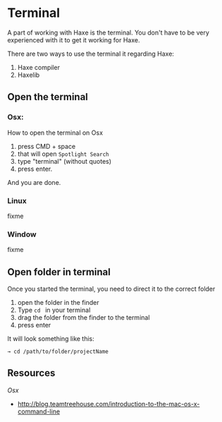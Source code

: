 # Terminal

A part of working with Haxe is the terminal.
You don't have to be very experienced with it to get it working for Haxe.

There are two ways to use the terminal it regarding Haxe:

1. Haxe compiler
2. Haxelib

## Open the terminal

### Osx:
How to open the terminal on Osx

1. press CMD + space
2. that will open `Spotlight Search`
3. type "terminal" (without quotes)
4. press enter.

And you are done.

### Linux
fixme

### Window
fixme


## Open folder in terminal

Once you started the terminal, you need to direct it to the correct folder

1. open the folder in the finder
2. Type `cd ` in your terminal
3. drag the folder from the finder to the terminal
4. press enter

It will look something like this:

```
→ cd /path/to/folder/projectName
```




## Resources

*Osx*

* <http://blog.teamtreehouse.com/introduction-to-the-mac-os-x-command-line>